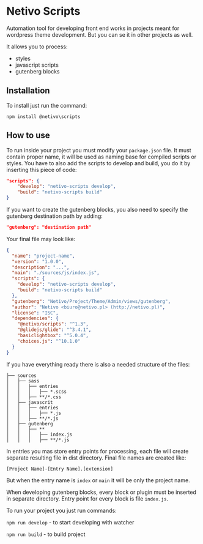 # Netivo Scripts

Automation tool for developing front end works in projects meant for wordpress theme development. But you can se it in other projects as well.

It allows you to process:
- styles
- javascript scripts
- gutenberg blocks

## Installation
To install just run the command:

```npm install @netivo\scripts```

## How to use

To run inside your project you must modify your `package.json` file.
It must contain proper name, it will be used as naming base for compiled scripts or styles.
You have to also add the scripts to develop and build, you do it by inserting this piece of code:

```json
"scripts": {
    "develop": "netivo-scripts develop",
    "build": "netivo-scripts build"
}
```

If you want to create the gutenberg blocks, you also need to specify the gutenberg destination path by adding:

```json
"gutenberg": "destination path"
```

Your final file may look like:

```json
{
  "name": "project-name",
  "version": "1.0.0",
  "description": "...",
  "main": "./sources/js/index.js",
  "scripts": {
    "develop": "netivo-scripts develop",
    "build": "netivo-scripts build"
  },
  "gutenberg": "Netivo/Project/Theme/Admin/views/gutenberg",
  "author": "Netivo <biuro@netivo.pl> (http://netivo.pl)",
  "license": "ISC",
  "dependencies": {
    "@netivo/scripts": "^1.3",
    "@glidejs/glide": "^3.4.1",
    "basiclightbox": "^5.0.4",
    "choices.js": "^10.1.0"
  }
}
```

If you have everything ready there is also a needed structure of the files:

```
├── sources
│   ├── sass
│   │   ├── entries
│   │   │   ├── *.scss 
│   │   ├── **/*.css
│   ├── javascrit
│   │   ├── entries
│   │   │   ├── *.js
│   │   ├── **/*.js
│   ├── gutenberg
│   │   ├── **
│   │   │   ├── index.js 
│   │   │   ├── **/*.js 
```

In entries you mas store entry points for processing, each file will create separate resulting file in dist directory.
Final file names are created like: 

``[Project Name]-[Entry Name].[extension]``

But when the entry name is `index` or `main` it will be only the project name.

When developing gutenberg blocks, every block or plugin must be inserted in separate directory. Entry point for every block is file `index.js`.

To run your project you just run commands:

```npm run develop``` - to start developing with watcher

```npm run build``` - to build project